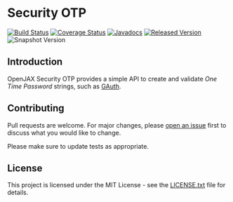 # Security OTP

[![Build Status](https://travis-ci.org/openjax/security.svg?branch=master)](https://travis-ci.org/openjax/security)
[![Coverage Status](https://coveralls.io/repos/github/openjax/security/badge.svg)](https://coveralls.io/github/openjax/security)
[![Javadocs](https://www.javadoc.io/badge/org.openjax.security/otp.svg)](https://www.javadoc.io/doc/org.openjax.security/otp)
[![Released Version](https://img.shields.io/maven-central/v/org.openjax.security/otp.svg)](https://mvnrepository.com/artifact/org.openjax.security/otp)
![Snapshot Version](https://img.shields.io/nexus/s/org.openjax.security/otp?label=maven-snapshot&server=https%3A%2F%2Foss.sonatype.org)

## Introduction

OpenJAX Security OTP provides a simple API to create and validate _One Time Password_ strings, such as [GAuth][gauth].

## Contributing

Pull requests are welcome. For major changes, please [open an issue](../../issues) first to discuss what you would like to change.

Please make sure to update tests as appropriate.

## License

This project is licensed under the MIT License - see the [LICENSE.txt](LICENSE.txt) file for details.

[gauth]: https://en.wikipedia.org/wiki/Google_Authenticator